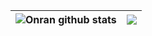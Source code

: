 | <img align="center" src="https://github-readme-stats.vercel.app/api?username=tRuTT0&show_icons=true&theme=merko&rank_icon=github" alt="Onran github stats" /> | <img align="center" src="https://github-readme-stats.vercel.app/api/top-langs/?username=onran0&theme=merko&layout=donut-vertical" /> |
| ------------- | ------------- |
